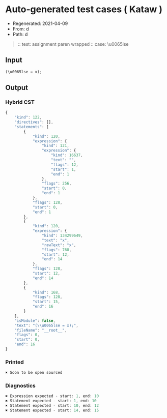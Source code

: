 # Auto-generated test cases ( Kataw )
- Regenerated: 2021-04-09
- From: d
- Path: d
> :: test: assignment paren wrapped
> :: case: \u0065lse
## Input

`````js
(\u0065lse = x);
`````

## Output

### Hybrid CST

```javascript
{
    "kind": 122,
    "directives": [],
    "statements": [
        {
            "kind": 120,
            "expression": {
                "kind": 121,
                "expression": {
                    "kind": 16637,
                    "text": "",
                    "flags": 12,
                    "start": 1,
                    "end": 1
                },
                "flags": 256,
                "start": 0,
                "end": 1
            },
            "flags": 128,
            "start": 0,
            "end": 1
        },
        {
            "kind": 120,
            "expression": {
                "kind": 134299649,
                "text": "x",
                "rawText": "x",
                "flags": 768,
                "start": 12,
                "end": 14
            },
            "flags": 128,
            "start": 12,
            "end": 14
        },
        {
            "kind": 168,
            "flags": 128,
            "start": 15,
            "end": 16
        }
    ],
    "isModule": false,
    "text": "(\\u0065lse = x);",
    "fileName": "__root__",
    "flags": 0,
    "start": 0,
    "end": 16
}
```

### Printed

```javascript
✖ Soon to be open sourced
```

### Diagnostics

```javascript
✖ Expression expected - start: 1, end: 10
✖ Statement expected - start: 1, end: 10
✖ Statement expected - start: 10, end: 12
✖ Statement expected - start: 14, end: 15

```

